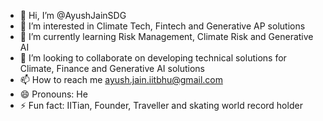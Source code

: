 - 👋 Hi, I’m @AyushJainSDG
- 👀 I’m interested in Climate Tech, Fintech and Generative AP solutions
- 🌱 I’m currently learning Risk Management, Climate Risk and Generative AI
- 💞️ I’m looking to collaborate on developing technical solutions for Climate, Finance and Generative AI solutions
- 📫 How to reach me ayush.jain.iitbhu@gmail.com
- 😄 Pronouns: He
- ⚡ Fun fact: IITian, Founder, Traveller and skating world record holder

<!---
AyushJainSDG/AyushJainSDG is a ✨ special ✨ repository because its `README.md` (this file) appears on your GitHub profile.
You can click the Preview link to take a look at your changes.
--->
